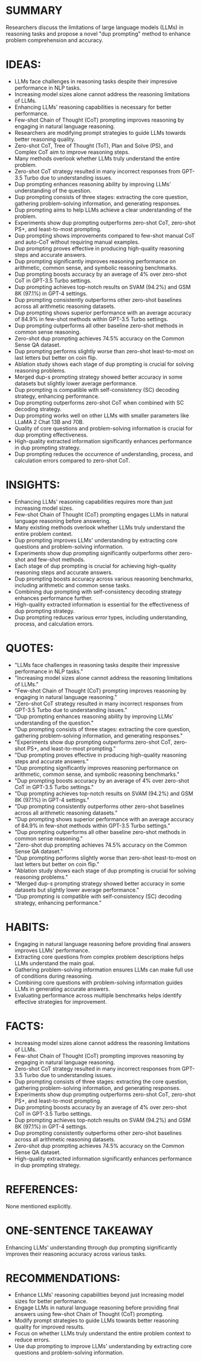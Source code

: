 # SUMMARY
Researchers discuss the limitations of large language models (LLMs) in reasoning tasks and propose a novel "dup prompting" method to enhance problem comprehension and accuracy.

# IDEAS:
- LLMs face challenges in reasoning tasks despite their impressive performance in NLP tasks.
- Increasing model sizes alone cannot address the reasoning limitations of LLMs.
- Enhancing LLMs' reasoning capabilities is necessary for better performance.
- Few-shot Chain of Thought (CoT) prompting improves reasoning by engaging in natural language reasoning.
- Researchers are modifying prompt strategies to guide LLMs towards better reasoning quality.
- Zero-shot CoT, Tree of Thought (ToT), Plan and Solve (PS), and Complex CoT aim to improve reasoning steps.
- Many methods overlook whether LLMs truly understand the entire problem.
- Zero-shot CoT strategy resulted in many incorrect responses from GPT-3.5 Turbo due to understanding issues.
- Dup prompting enhances reasoning ability by improving LLMs' understanding of the question.
- Dup prompting consists of three stages: extracting the core question, gathering problem-solving information, and generating responses.
- Dup prompting aims to help LLMs achieve a clear understanding of the problem.
- Experiments show dup prompting outperforms zero-shot CoT, zero-shot PS+, and least-to-most prompting.
- Dup prompting shows improvements compared to few-shot manual CoT and auto-CoT without requiring manual examples.
- Dup prompting proves effective in producing high-quality reasoning steps and accurate answers.
- Dup prompting significantly improves reasoning performance on arithmetic, common sense, and symbolic reasoning benchmarks.
- Dup prompting boosts accuracy by an average of 4% over zero-shot CoT in GPT-3.5 Turbo settings.
- Dup prompting achieves top-notch results on SVAM (94.2%) and GSM 8K (97.1%) in GPT-4 settings.
- Dup prompting consistently outperforms other zero-shot baselines across all arithmetic reasoning datasets.
- Dup prompting shows superior performance with an average accuracy of 84.9% in few-shot methods within GPT-3.5 Turbo settings.
- Dup prompting outperforms all other baseline zero-shot methods in common sense reasoning.
- Zero-shot dup prompting achieves 74.5% accuracy on the Common Sense QA dataset.
- Dup prompting performs slightly worse than zero-shot least-to-most on last letters but better on coin flip.
- Ablation study shows each stage of dup prompting is crucial for solving reasoning problems.
- Merged dup-s prompting strategy showed better accuracy in some datasets but slightly lower average performance.
- Dup prompting is compatible with self-consistency (SC) decoding strategy, enhancing performance.
- Dup prompting outperforms zero-shot CoT when combined with SC decoding strategy.
- Dup prompting works well on other LLMs with smaller parameters like LLaMA 2 Chat 13B and 70B.
- Quality of core questions and problem-solving information is crucial for dup prompting effectiveness.
- High-quality extracted information significantly enhances performance in dup prompting strategy.
- Dup prompting reduces the occurrence of understanding, process, and calculation errors compared to zero-shot CoT.

# INSIGHTS:
- Enhancing LLMs' reasoning capabilities requires more than just increasing model sizes.
- Few-shot Chain of Thought (CoT) prompting engages LLMs in natural language reasoning before answering.
- Many existing methods overlook whether LLMs truly understand the entire problem context.
- Dup prompting improves LLMs' understanding by extracting core questions and problem-solving information.
- Experiments show dup prompting significantly outperforms other zero-shot and few-shot methods.
- Each stage of dup prompting is crucial for achieving high-quality reasoning steps and accurate answers.
- Dup prompting boosts accuracy across various reasoning benchmarks, including arithmetic and common sense tasks.
- Combining dup prompting with self-consistency decoding strategy enhances performance further.
- High-quality extracted information is essential for the effectiveness of dup prompting strategy.
- Dup prompting reduces various error types, including understanding, process, and calculation errors.

# QUOTES:
- "LLMs face challenges in reasoning tasks despite their impressive performance in NLP tasks."
- "Increasing model sizes alone cannot address the reasoning limitations of LLMs."
- "Few-shot Chain of Thought (CoT) prompting improves reasoning by engaging in natural language reasoning."
- "Zero-shot CoT strategy resulted in many incorrect responses from GPT-3.5 Turbo due to understanding issues."
- "Dup prompting enhances reasoning ability by improving LLMs' understanding of the question."
- "Dup prompting consists of three stages: extracting the core question, gathering problem-solving information, and generating responses."
- "Experiments show dup prompting outperforms zero-shot CoT, zero-shot PS+, and least-to-most prompting."
- "Dup prompting proves effective in producing high-quality reasoning steps and accurate answers."
- "Dup prompting significantly improves reasoning performance on arithmetic, common sense, and symbolic reasoning benchmarks."
- "Dup prompting boosts accuracy by an average of 4% over zero-shot CoT in GPT-3.5 Turbo settings."
- "Dup prompting achieves top-notch results on SVAM (94.2%) and GSM 8K (97.1%) in GPT-4 settings."
- "Dup prompting consistently outperforms other zero-shot baselines across all arithmetic reasoning datasets."
- "Dup prompting shows superior performance with an average accuracy of 84.9% in few-shot methods within GPT-3.5 Turbo settings."
- "Dup prompting outperforms all other baseline zero-shot methods in common sense reasoning."
- "Zero-shot dup prompting achieves 74.5% accuracy on the Common Sense QA dataset."
- "Dup prompting performs slightly worse than zero-shot least-to-most on last letters but better on coin flip."
- "Ablation study shows each stage of dup prompting is crucial for solving reasoning problems."
- "Merged dup-s prompting strategy showed better accuracy in some datasets but slightly lower average performance."
- "Dup prompting is compatible with self-consistency (SC) decoding strategy, enhancing performance."

# HABITS:
- Engaging in natural language reasoning before providing final answers improves LLMs' performance.
- Extracting core questions from complex problem descriptions helps LLMs understand the main goal.
- Gathering problem-solving information ensures LLMs can make full use of conditions during reasoning.
- Combining core questions with problem-solving information guides LLMs in generating accurate answers.
- Evaluating performance across multiple benchmarks helps identify effective strategies for improvement.

# FACTS:
- Increasing model sizes alone cannot address the reasoning limitations of LLMs.
- Few-shot Chain of Thought (CoT) prompting improves reasoning by engaging in natural language reasoning.
- Zero-shot CoT strategy resulted in many incorrect responses from GPT-3.5 Turbo due to understanding issues.
- Dup prompting consists of three stages: extracting the core question, gathering problem-solving information, and generating responses.
- Experiments show dup prompting outperforms zero-shot CoT, zero-shot PS+, and least-to-most prompting.
- Dup prompting boosts accuracy by an average of 4% over zero-shot CoT in GPT-3.5 Turbo settings.
- Dup prompting achieves top-notch results on SVAM (94.2%) and GSM 8K (97.1%) in GPT-4 settings.
- Dup prompting consistently outperforms other zero-shot baselines across all arithmetic reasoning datasets.
- Zero-shot dup prompting achieves 74.5% accuracy on the Common Sense QA dataset.
- High-quality extracted information significantly enhances performance in dup prompting strategy.

# REFERENCES:
None mentioned explicitly.

# ONE-SENTENCE TAKEAWAY
Enhancing LLMs' understanding through dup prompting significantly improves their reasoning accuracy across various tasks.

# RECOMMENDATIONS:
- Enhance LLMs' reasoning capabilities beyond just increasing model sizes for better performance.
- Engage LLMs in natural language reasoning before providing final answers using few-shot Chain of Thought (CoT) prompting.
- Modify prompt strategies to guide LLMs towards better reasoning quality for improved results.
- Focus on whether LLMs truly understand the entire problem context to reduce errors.
- Use dup prompting to improve LLMs' understanding by extracting core questions and problem-solving information.
